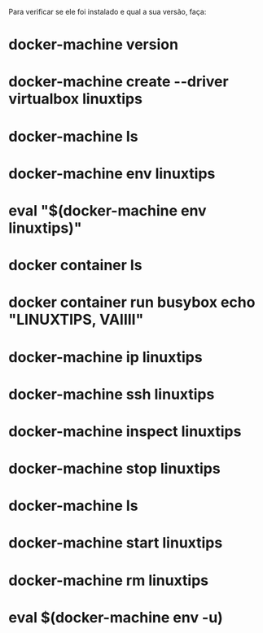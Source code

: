 Para verificar se ele foi instalado e qual a sua versão, faça:
# docker-machine version
# docker-machine create --driver virtualbox linuxtips
# docker-machine ls
# docker-machine env linuxtips
# eval "$(docker-machine env linuxtips)"
# docker container ls
# docker container run busybox echo "LINUXTIPS, VAIIII"
# docker-machine ip linuxtips
# docker-machine ssh linuxtips
# docker-machine inspect linuxtips
# docker-machine stop linuxtips
# docker-machine ls
# docker-machine start linuxtips
# docker-machine rm linuxtips
# eval $(docker-machine env -u)